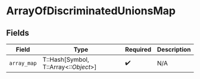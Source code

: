 # ArrayOfDiscriminatedUnionsMap


## Fields

| Field                                 | Type                                  | Required                              | Description                           |
| ------------------------------------- | ------------------------------------- | ------------------------------------- | ------------------------------------- |
| `array_map`                           | T::Hash[Symbol, T::Array<*::Object*>] | :heavy_check_mark:                    | N/A                                   |